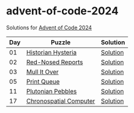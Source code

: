 # advent-of-code-2024

Solutions for [Advent of Code 2024](https://adventofcode.com/2024)

| Day | Puzzle                                                         | Solution                             |
|-----|----------------------------------------------------------------|--------------------------------------|
| 01  | [Historian Hysteria](https://adventofcode.com/2024/day/1)      | [Solution](src/main/kotlin/Day01.kt) |
| 02  | [Red-Nosed Reports](https://adventofcode.com/2024/day/2)       | [Solution](src/main/kotlin/Day02.kt) |
| 03  | [Mull It Over](https://adventofcode.com/2024/day/3)            | [Solution](src/main/kotlin/Day03.kt) |
| 05  | [Print Queue](https://adventofcode.com/2024/day/5)             | [Solution](src/main/kotlin/Day05.kt) |
| 11  | [Plutonian Pebbles](https://adventofcode.com/2024/day/11)      | [Solution](src/main/kotlin/Day11.kt) |
| 17  | [Chronospatial Computer](https://adventofcode.com/2024/day/17) | [Solution](src/main/kotlin/Day17.kt) |
